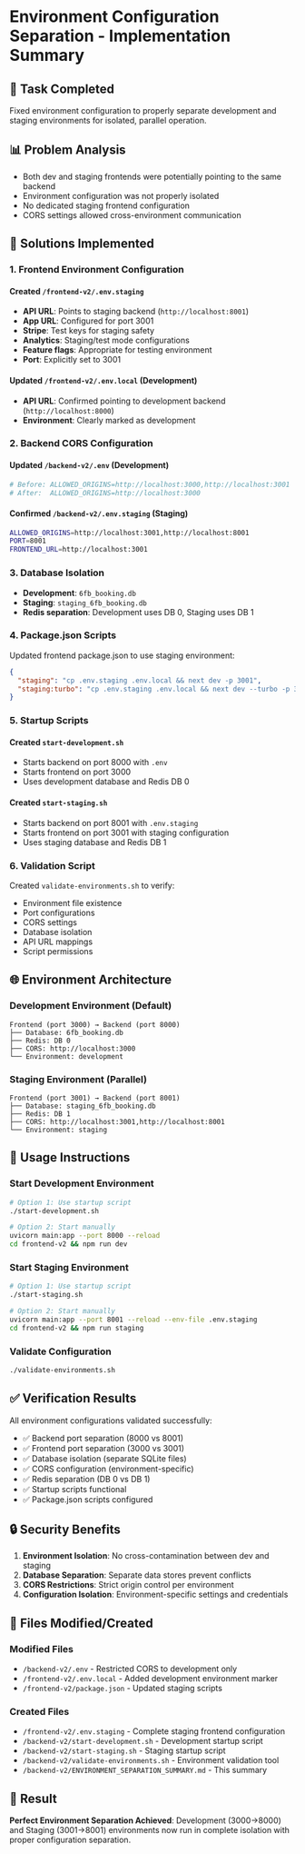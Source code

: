 # Environment Configuration Separation - Implementation Summary

## 🎯 Task Completed
Fixed environment configuration to properly separate development and staging environments for isolated, parallel operation.

## 📊 Problem Analysis
- Both dev and staging frontends were potentially pointing to the same backend
- Environment configuration was not properly isolated
- No dedicated staging frontend configuration
- CORS settings allowed cross-environment communication

## 🔧 Solutions Implemented

### 1. Frontend Environment Configuration

#### Created `/frontend-v2/.env.staging`
- **API URL**: Points to staging backend (`http://localhost:8001`)
- **App URL**: Configured for port 3001
- **Stripe**: Test keys for staging safety
- **Analytics**: Staging/test mode configurations
- **Feature flags**: Appropriate for testing environment
- **Port**: Explicitly set to 3001

#### Updated `/frontend-v2/.env.local` (Development)
- **API URL**: Confirmed pointing to development backend (`http://localhost:8000`)
- **Environment**: Clearly marked as development

### 2. Backend CORS Configuration

#### Updated `/backend-v2/.env` (Development)
```bash
# Before: ALLOWED_ORIGINS=http://localhost:3000,http://localhost:3001
# After:  ALLOWED_ORIGINS=http://localhost:3000
```

#### Confirmed `/backend-v2/.env.staging` (Staging)
```bash
ALLOWED_ORIGINS=http://localhost:3001,http://localhost:8001
PORT=8001
FRONTEND_URL=http://localhost:3001
```

### 3. Database Isolation
- **Development**: `6fb_booking.db`
- **Staging**: `staging_6fb_booking.db`
- **Redis separation**: Development uses DB 0, Staging uses DB 1

### 4. Package.json Scripts
Updated frontend package.json to use staging environment:
```json
{
  "staging": "cp .env.staging .env.local && next dev -p 3001",
  "staging:turbo": "cp .env.staging .env.local && next dev --turbo -p 3001"
}
```

### 5. Startup Scripts

#### Created `start-development.sh`
- Starts backend on port 8000 with `.env`
- Starts frontend on port 3000
- Uses development database and Redis DB 0

#### Created `start-staging.sh`
- Starts backend on port 8001 with `.env.staging`
- Starts frontend on port 3001 with staging configuration
- Uses staging database and Redis DB 1

### 6. Validation Script
Created `validate-environments.sh` to verify:
- Environment file existence
- Port configurations
- CORS settings
- Database isolation
- API URL mappings
- Script permissions

## 🌐 Environment Architecture

### Development Environment (Default)
```
Frontend (port 3000) → Backend (port 8000)
├── Database: 6fb_booking.db
├── Redis: DB 0
├── CORS: http://localhost:3000
└── Environment: development
```

### Staging Environment (Parallel)
```
Frontend (port 3001) → Backend (port 8001)
├── Database: staging_6fb_booking.db
├── Redis: DB 1
├── CORS: http://localhost:3001,http://localhost:8001
└── Environment: staging
```

## 🚀 Usage Instructions

### Start Development Environment
```bash
# Option 1: Use startup script
./start-development.sh

# Option 2: Start manually
uvicorn main:app --port 8000 --reload
cd frontend-v2 && npm run dev
```

### Start Staging Environment
```bash
# Option 1: Use startup script
./start-staging.sh

# Option 2: Start manually
uvicorn main:app --port 8001 --reload --env-file .env.staging
cd frontend-v2 && npm run staging
```

### Validate Configuration
```bash
./validate-environments.sh
```

## ✅ Verification Results
All environment configurations validated successfully:
- ✅ Backend port separation (8000 vs 8001)
- ✅ Frontend port separation (3000 vs 3001)
- ✅ Database isolation (separate SQLite files)
- ✅ CORS configuration (environment-specific)
- ✅ Redis separation (DB 0 vs DB 1)
- ✅ Startup scripts functional
- ✅ Package.json scripts configured

## 🔒 Security Benefits
1. **Environment Isolation**: No cross-contamination between dev and staging
2. **Database Separation**: Separate data stores prevent conflicts
3. **CORS Restrictions**: Strict origin control per environment
4. **Configuration Isolation**: Environment-specific settings and credentials

## 📁 Files Modified/Created

### Modified Files
- `/backend-v2/.env` - Restricted CORS to development only
- `/frontend-v2/.env.local` - Added development environment marker
- `/frontend-v2/package.json` - Updated staging scripts

### Created Files
- `/frontend-v2/.env.staging` - Complete staging frontend configuration
- `/backend-v2/start-development.sh` - Development startup script
- `/backend-v2/start-staging.sh` - Staging startup script
- `/backend-v2/validate-environments.sh` - Environment validation tool
- `/backend-v2/ENVIRONMENT_SEPARATION_SUMMARY.md` - This summary

## 🎉 Result
**Perfect Environment Separation Achieved**: Development (3000→8000) and Staging (3001→8001) environments now run in complete isolation with proper configuration separation.